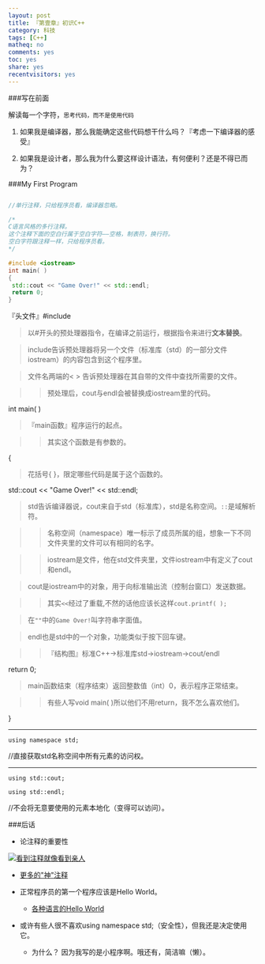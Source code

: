 ```yaml
---
layout: post 
title: 『第壹章』初识C++
category: 科技
tags: [C++]
matheq: no
comments: yes
toc: yes
share: yes
recentvisitors: yes
---
```


###写在前面

解读每一个字符，`思考代码，而不是使用代码`

1. 如果我是编译器，那么我能确定这些代码想干什么吗？『考虑一下编译器的感受』

2. 如果我是设计者，那么我为什么要这样设计语法，有何便利？还是不得已而为？

###My First Program

```c++

//单行注释，只给程序员看，编译器忽略。

/*
C语言风格的多行注释。
这个注释下面的空白行属于空白字符——空格，制表符，换行符。
空白字符跟注释一样，只给程序员看。
*/

#include <iostream>
int main( )
{
 std::cout << "Game Over!" << std::endl;
 return 0;
}

```

『头文件』#include <iostream>

>以#开头的预处理器指令，在编译之前运行，根据指令来进行**文本替换**。

>include告诉预处理器将另一个文件（标准库（std）的一部分文件iostream）的内容包含到这个程序里。

>文件名两端的< > 告诉预处理器在其自带的文件中查找所需要的文件。

>>预处理后，cout与endl会被替换成iostream里的代码。

int main( )

>『main函数』程序运行的起点。

>>其实这个函数是有参数的。

{

>花括号{ }，限定哪些代码是属于这个函数的。

std::cout << "Game Over!" << std::endl;

>std告诉编译器说，cout来自于std（标准库），std是名称空间。`::`是域解析符。

>>名称空间（namespace）唯一标示了成员所属的组，想象一下不同文件夹里的文件可以有相同的名字。

>>iostream是文件，他在std文件夹里，文件iostream中有定义了cout和endl。

>cout是iostream中的对象，用于向标准输出流（控制台窗口）发送数据。

>>其实`<<`经过了重载,不然的话他应该长这样`cout.printf( );`

>在`""`中的`Game Over!`叫字符串字面值。

>endl也是std中的一个对象，功能类似于按下回车键。

>>『结构图』标准C++->标准库std->iostream->cout/endl

return 0;

>main函数结束（程序结束）返回整数值（int）0，表示程序正常结束。

>>有些人写void main( )所以他们不用return，我不怎么喜欢他们。 

}

---

`using namespace std;`

//直接获取std名称空间中所有元素的访问权。

---

`using std::cout;`

`using std::endl;`

//不会将无意要使用的元素本地化（变得可以访问）。

###后话

- 论注释的重要性

<a class="fancybox" rel="gallery1" href="http://ww4.sinaimg.cn/large/8935112btw1eqdn0czas1j20al03j3yh.jpg" title="看到注释就像看到亲人"><img src="http://ww4.sinaimg.cn/large/8935112btw1eqdn0czas1j20al03j3yh.jpg" alt="看到注释就像看到亲人" /></a>

- [更多的"神"注释][1]

- 正常程序员的第一个程序应该是Hello World。

    - [各种语言的Hello World](http://www.roesler-ac.de/wolfram/hello.htm)

- 或许有些人很不喜欢using namespace std;（安全性），但我还是决定使用它。

  - 为什么？ 因为我写的是小程序啊。哦还有，简洁嘛（懒）。

[1]: http://stackoverflow.com/questions/184618/what-is-the-best-comment-in-source-code-you-have-ever-encountered?page=1&tab=votes#tab-top

